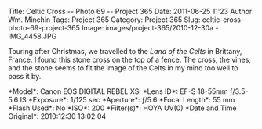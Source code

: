Title: Celtic Cross -- Photo 69 -- Project 365
Date: 2011-06-25 11:23
Author: Wm. Minchin
Tags: Project 365
Category: Project 365
Slug: celtic-cross-photo-69-project-365
Image: images/project-365/2010-12-30a - IMG_4458.JPG

Touring after Christmas, we travelled to the *Land of the Celts* in
Brittany, France. I found this stone cross on the top of a fence. The
cross, the vines, and the stone seems to fit the image of the Celts in
my mind too well to pass it by.

<div markdown=1 class="photo-infobox">
*Model*: Canon EOS DIGITAL REBEL XSI  
*Lens ID*: EF-S 18-55mm ƒ/3.5-5.6 IS  
*Exposure*: 1/125 sec  
*Aperture*: ƒ/5.6  
*Focal Length*: 55 mm  
*Flash Used*: No  
*ISO*: 200  
*Filter(s)*: HOYA UV(0)  
*Date and Time Original*: 2010:12:30 13:02:04
</div>
